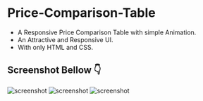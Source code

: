 # Price-Comparison-Table

- A Responsive Price Comparison Table with simple Animation.
- An Attractive and Responsive UI.
- With only HTML and CSS.

## Screenshot Bellow 👇
![screenshot](https://github.com/blackcodding/Price-Comparison-Table/blob/master/Price-comparion-gif.gif)
![screenshot](https://github.com/blackcodding/Price-Comparison-Table/blob/master/Price-comparion-screenshot.PNG)
![screenshot](https://github.com/blackcodding/Price-Comparison-Table/blob/master/price-compar-responsive-screenshot.PNG)
